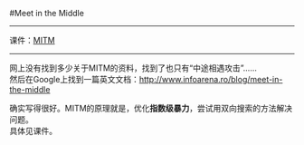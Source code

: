 #Meet in the Middle

***
课件：[MITM](http://ruanxingzhi.coding.me/File/%E8%AF%BE%E4%BB%B6/meet_in_the_middle.pdf)
***

网上没有找到多少关于MITM的资料，找到了也只有“中途相遇攻击”……  
然后在Google上找到一篇英文文档：http://www.infoarena.ro/blog/meet-in-the-middle  

确实写得很好。MITM的原理就是，优化**指数级暴力**，尝试用双向搜索的方法解决问题。  
具体见课件。
